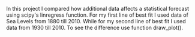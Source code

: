 In this project I compared how additional data affects a statistical forecast using scipy's linregress function. For my first line of best fit I used data of Sea Levels from 1880 till 2010. While for my second line of best fit I used data from 1930 till 2010. To see the difference use function draw_plot().

